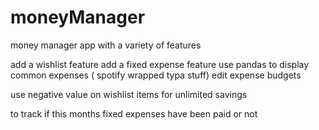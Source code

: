 # moneyManager
money manager app with a variety of features

add a wishlist feature
add a fixed expense feature
use pandas to display common expenses ( spotify wrapped typa stuff)
edit expense budgets

use negative value on wishlist items for unlimited savings

to track if this months fixed expenses have been paid or not